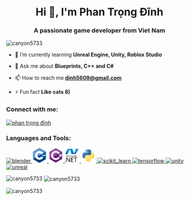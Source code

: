 <h1 align="center">Hi 👋, I'm Phan Trọng Đĩnh</h1>
<h3 align="center">A passionate game developer from Viet Nam</h3>

<p align="left"> <img src="https://komarev.com/ghpvc/?username=canyon5733&label=Profile%20views&color=0e75b6&style=flat" alt="canyon5733" /> </p>

- 🌱 I’m currently learning **Unreal Engine, Unity, Roblox Studio**

- 💬 Ask me about **Blueprints, C++ and C#**

- 📫 How to reach me **dinh5609@gmail.com**

- ⚡ Fun fact **Like cats 8)**

<h3 align="left">Connect with me:</h3>
<p align="left">
<a href="https://fb.com/phan trọng đĩnh" target="blank"><img align="center" src="https://raw.githubusercontent.com/rahuldkjain/github-profile-readme-generator/master/src/images/icons/Social/facebook.svg" alt="phan trọng đĩnh" height="30" width="40" /></a>
</p>

<h3 align="left">Languages and Tools:</h3>
<p align="left"> <a href="https://www.blender.org/" target="_blank" rel="noreferrer"> <img src="https://download.blender.org/branding/community/blender_community_badge_white.svg" alt="blender" width="40" height="40"/> </a> <a href="https://www.w3schools.com/cpp/" target="_blank" rel="noreferrer"> <img src="https://raw.githubusercontent.com/devicons/devicon/master/icons/cplusplus/cplusplus-original.svg" alt="cplusplus" width="40" height="40"/> </a> <a href="https://www.w3schools.com/cs/" target="_blank" rel="noreferrer"> <img src="https://raw.githubusercontent.com/devicons/devicon/master/icons/csharp/csharp-original.svg" alt="csharp" width="40" height="40"/> </a> <a href="https://dotnet.microsoft.com/" target="_blank" rel="noreferrer"> <img src="https://raw.githubusercontent.com/devicons/devicon/master/icons/dot-net/dot-net-original-wordmark.svg" alt="dotnet" width="40" height="40"/> </a> <a href="https://www.python.org" target="_blank" rel="noreferrer"> <img src="https://raw.githubusercontent.com/devicons/devicon/master/icons/python/python-original.svg" alt="python" width="40" height="40"/> </a> <a href="https://scikit-learn.org/" target="_blank" rel="noreferrer"> <img src="https://upload.wikimedia.org/wikipedia/commons/0/05/Scikit_learn_logo_small.svg" alt="scikit_learn" width="40" height="40"/> </a> <a href="https://www.tensorflow.org" target="_blank" rel="noreferrer"> <img src="https://www.vectorlogo.zone/logos/tensorflow/tensorflow-icon.svg" alt="tensorflow" width="40" height="40"/> </a> <a href="https://unity.com/" target="_blank" rel="noreferrer"> <img src="https://www.vectorlogo.zone/logos/unity3d/unity3d-icon.svg" alt="unity" width="40" height="40"/> </a> <a href="https://unrealengine.com/" target="_blank" rel="noreferrer"> <img src="https://raw.githubusercontent.com/kenangundogan/fontisto/036b7eca71aab1bef8e6a0518f7329f13ed62f6b/icons/svg/brand/unreal-engine.svg" alt="unreal" width="40" height="40"/> </a> </p>

<p><img align="left" src="https://github-readme-stats.vercel.app/api/top-langs?username=canyon5733&show_icons=true&locale=en&layout=compact" alt="canyon5733" /></p>

<p>&nbsp;<img align="center" src="https://github-readme-stats.vercel.app/api?username=canyon5733&show_icons=true&locale=en" alt="canyon5733" /></p>

<p><img align="center" src="https://github-readme-streak-stats.herokuapp.com/?user=canyon5733&" alt="canyon5733" /></p>
